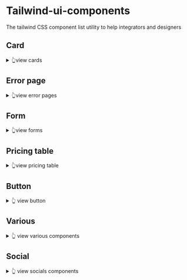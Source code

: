 # Tailwind-ui-components
The tailwind CSS component list utility to help integrators and designers

## Card
<details>
  <summary>👆view cards</summary>
  
  - basic large card : https://codepen.io/Sacha_Durand/pen/eYjJGXN
  - contact large card : https://codepen.io/Sacha_Durand/pen/KKBzvvW
  - line card : https://codepen.io/nicklove/pen/dagYZX
  - product card (e-shop) : https://codepen.io/stackdiary/pen/XWzNedN
</details>

## Error page
<details>
  <summary>👆view error pages</summary>
  
  - 404 error page : https://codepen.io/yohann76/pen/vYaGVqZ
</details>

## Form
<details>
  <summary>👆view forms</summary>
  
  - basic auth form : https://codepen.io/Sacha_Durand/pen/BaPKvbL
  - advanced dark password form : https://codepen.io/emr3rden/pen/LYBpgRR
</details>


## Pricing table
<details>
  <summary>👆view pricing table</summary>
  
  - complete pricing table : https://codepen.io/rhythm19/pen/Vwvoqwa
</details>

## Button
<details>
  <summary>👆 view button</summary>
  
  - basic button : https://codepen.io/chemouna/pen/zYrqyMw
  - simple button : https://codepen.io/salindalakmal/pen/NWGEVXe
  - toggle button : https://codepen.io/lhermann/pen/EBGZRZ
</details>

## Various
<details>
  <summary>👆 view various components</summary>
  
  - basic calendar : https://codepen.io/Harishash/pen/bGoZMdN
  - F.A.Q component : https://codepen.io/linatabla/pen/GRmyQVd
</details>

## Social
<details>
  <summary>👆 view socials components</summary>
  
  - instagram avatar : https://codepen.io/gumisu/pen/bGRNWdL
</details>
